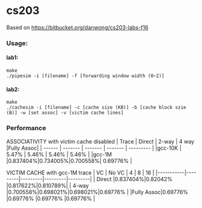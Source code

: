 # cs203

Based on <https://bitbucket.org/danwong/cs203-labs-f16>

### Usage:
#### lab1:
```
make
./pipesim -i [filename] -f [forwarding window width (0~2)]
```
#### lab2:
```
make
./cachesim -i [filename] -c [cache size (KB)] -b [cache block szie (B)] -w [set assoc] -v [victim cache lines]
```
### Performance
ASSOCIATIVITY
with victim cache disabled
| Trace  | Direct  |  2-way  |  4 way  |Fully Assoc|
| ------ | ------- | ------- | ------- | --------- |
|gcc-10K |  5.47%  |  5.46%  |  5.46%  |   5.46%   |
|gcc-1M  |0.837404%|0.734005%|0.700558%| 0.69776%  |


VICTIM CACHE
with gcc-1M trace
|    VC     | No VC   |    4    |    8    |   16    |
|-----------|---------|---------|---------|---------|
|   Direct  |0.837404%|0.82042% |0.817622%|0.810789%|
|   4-way   |0.700558%|0.698021%|0.698021%|0.69776% |
|Fully Assoc|0.69776% |0.69776% |0.69776% |0.69776% |

